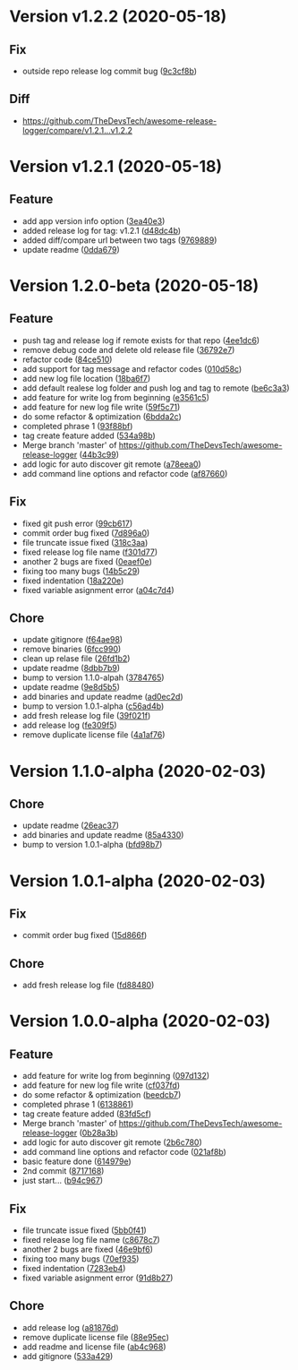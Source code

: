 # Version v1.2.2 (2020-05-18)
## Fix
* outside repo release log commit bug ([9c3cf8b](https://github.com/TheDevsTech/awesome-release-logger/commit/9c3cf8bd8b26f9308725f2178ed68122c7833f80))

## Diff
* https://github.com/TheDevsTech/awesome-release-logger/compare/v1.2.1...v1.2.2


# Version v1.2.1 (2020-05-18)
## Feature
* add app version info option ([3ea40e3](https://github.com/TheDevsTech/awesome-release-logger/commit/3ea40e36ac2eb061fad9b3c5ccbdc4625dbb3eaa))
* added release log for tag: v1.2.1 ([d48dc4b](https://github.com/TheDevsTech/awesome-release-logger/commit/d48dc4b90d9917424bd1d2453dfc108a21761f26))
* added diff/compare url between two tags ([9769889](https://github.com/TheDevsTech/awesome-release-logger/commit/97698891553aa37a2d9ffca25bc644299656a04d))
* update readme ([0dda679](https://github.com/TheDevsTech/awesome-release-logger/commit/0dda679e732c6d5c17f64b7db595e11429c560d7))



# Version 1.2.0-beta (2020-05-18)
## Feature
* push tag and release log if remote exists for that repo ([4ee1dc6](https://github.com/TheDevsTech/awesome-release-logger/commit/4ee1dc631bcb1606d567cd6723c41ada77587d4f))
* remove debug code and delete old release file ([36792e7](https://github.com/TheDevsTech/awesome-release-logger/commit/36792e7eb0942d7f485a40c6c45301a498fe2ef3))
* refactor code ([84ce510](https://github.com/TheDevsTech/awesome-release-logger/commit/84ce5101967747f9b6a8e6070423fe3cc9f57831))
* add support for tag message and refactor codes ([010d58c](https://github.com/TheDevsTech/awesome-release-logger/commit/010d58c56e2493807efcf56a5276e9b5b542ee4f))
* add new log file location ([18ba6f7](https://github.com/TheDevsTech/awesome-release-logger/commit/18ba6f7e71ecd8011d61ed6fe3aec1f632a29599))
* add default realese log folder and push log and tag to remote ([be6c3a3](https://github.com/TheDevsTech/awesome-release-logger/commit/be6c3a3de536b5e686a66adc1d7d4ee6130a5315))
* add feature for write log from beginning ([e3561c5](https://github.com/TheDevsTech/awesome-release-logger/commit/e3561c548e5e80ccde8632d5d19441a3866fe2d7))
* add feature for new log file write ([59f5c71](https://github.com/TheDevsTech/awesome-release-logger/commit/59f5c7104a2f01998dd3eee248802f8b24ddd125))
* do some refactor & optimization ([6bdda2c](https://github.com/TheDevsTech/awesome-release-logger/commit/6bdda2c61d6cc1108400fa05673111481852773f))
* completed phrase 1 ([93f88bf](https://github.com/TheDevsTech/awesome-release-logger/commit/93f88bfe83fb226e87681d464797b6646e82bac8))
* tag create feature added ([534a98b](https://github.com/TheDevsTech/awesome-release-logger/commit/534a98bdb716d2c9b9f8351f6bc864a439991469))
* Merge branch 'master' of https://github.com/TheDevsTech/awesome-release-logger ([44b3c99](https://github.com/TheDevsTech/awesome-release-logger/commit/44b3c99fd6fa2704fc241a4afef419a14a92a80b))
* add logic for auto discover git remote ([a78eea0](https://github.com/TheDevsTech/awesome-release-logger/commit/a78eea0de4f8172aea75606c7785e127780ebca5))
* add command line options and refactor code ([af87660](https://github.com/TheDevsTech/awesome-release-logger/commit/af87660402933b371476726c04d83c14a633c311))

## Fix
* fixed git push error ([99cb617](https://github.com/TheDevsTech/awesome-release-logger/commit/99cb617cc4ccc97dfba6c19dd3f5788c3e1e7bab))
* commit order bug fixed ([7d896a0](https://github.com/TheDevsTech/awesome-release-logger/commit/7d896a0597f46050ad756c3f97cd007082f0fccb))
* file truncate issue fixed ([318c3aa](https://github.com/TheDevsTech/awesome-release-logger/commit/318c3aafbfa2e404485fe298e745af210af09518))
* fixed release log file name ([f301d77](https://github.com/TheDevsTech/awesome-release-logger/commit/f301d777302774ba6f8a06a2544d8f6aa8855de5))
* another 2 bugs are fixed ([0eaef0e](https://github.com/TheDevsTech/awesome-release-logger/commit/0eaef0e4f0cc694a3f98c79aec985a3c536bc553))
* fixing too many bugs ([14b5c29](https://github.com/TheDevsTech/awesome-release-logger/commit/14b5c29aba4298bc8aede864431f6151eea76fbe))
* fixed indentation ([18a220e](https://github.com/TheDevsTech/awesome-release-logger/commit/18a220e10282b2fe11698943ac27fb935630df3a))
* fixed variable asignment error ([a04c7d4](https://github.com/TheDevsTech/awesome-release-logger/commit/a04c7d4c4c44e0922fff72df2c9144c542b65aac))

## Chore
* update gitignore ([f64ae98](https://github.com/TheDevsTech/awesome-release-logger/commit/f64ae9833bbc938397bb6023cddc6085ef8a3f4a))
* remove binaries ([6fcc990](https://github.com/TheDevsTech/awesome-release-logger/commit/6fcc99014ee5eb599f09405eb6f14b5955c1acfa))
* clean up relase file ([26fd1b2](https://github.com/TheDevsTech/awesome-release-logger/commit/26fd1b21a5a8be6ceab1b581ad8fb322b87d6fe5))
* update readme ([8dbb7b9](https://github.com/TheDevsTech/awesome-release-logger/commit/8dbb7b9298ff1d5c221868ac115c567f37ca34d3))
* bump to version 1.1.0-alpah ([3784765](https://github.com/TheDevsTech/awesome-release-logger/commit/3784765471ed82811b31ae47651ec75dae64ed03))
* update readme ([9e8d5b5](https://github.com/TheDevsTech/awesome-release-logger/commit/9e8d5b56bbdd399d867c1469fa209f809165cd67))
* add binaries and update readme ([ad0ec2d](https://github.com/TheDevsTech/awesome-release-logger/commit/ad0ec2dd38553e83cb3f9e2a188fb4b648264b3c))
* bump to version 1.0.1-alpha ([c56ad4b](https://github.com/TheDevsTech/awesome-release-logger/commit/c56ad4b41429acb63d04098a374fb927848765dc))
* add fresh release log file ([39f021f](https://github.com/TheDevsTech/awesome-release-logger/commit/39f021fee54912613456f02176e480a1d8f18877))
* add release log ([fe309f5](https://github.com/TheDevsTech/awesome-release-logger/commit/fe309f5cccda28274b7953e515902830c0c0292e))
* remove duplicate license file ([4a1af76](https://github.com/TheDevsTech/awesome-release-logger/commit/4a1af7684f6136776f8c26bfdd33cd58bf51dd78))



# Version 1.1.0-alpha (2020-02-03)
## Chore
* update readme ([26eac37](https://github.com/TheDevsTech/awesome-release-logger/commit/26eac377935b9c81dcda1a9f26ee379f7576a266))
* add binaries and update readme ([85a4330](https://github.com/TheDevsTech/awesome-release-logger/commit/85a4330587d4e56aca5f6e02fefa62c191ca8884))
* bump to version 1.0.1-alpha ([bfd98b7](https://github.com/TheDevsTech/awesome-release-logger/commit/bfd98b734ecbd48c7d733c00f13b3513e4f2a270))



# Version 1.0.1-alpha (2020-02-03)
## Fix
* commit order bug fixed ([15d866f](https://github.com/TheDevsTech/awesome-release-logger/commit/15d866f76217c6c4509d5338f0ced30a60188b2d))
## Chore
* add fresh release log file ([fd88480](https://github.com/TheDevsTech/awesome-release-logger/commit/fd884800eafed8b12c5f7d5b534222a67361398d))



# Version 1.0.0-alpha (2020-02-03)
## Feature
* add feature for write log from beginning ([097d132](https://github.com/TheDevsTech/awesome-release-logger/commit/097d1325008d21f321e9e8ce4e1fde5200906d02))
* add feature for new log file write ([cf037fd](https://github.com/TheDevsTech/awesome-release-logger/commit/cf037fde244c371fc6b3831e3c7d040ea140440b))
* do some refactor & optimization ([beedcb7](https://github.com/TheDevsTech/awesome-release-logger/commit/beedcb7f235a2b8df1b8433406eb499f43f3f5a0))
* completed phrase 1 ([6138861](https://github.com/TheDevsTech/awesome-release-logger/commit/613886193bd54247e874e0a01d7aba1ea5eaf3fc))
* tag create feature added ([83fd5cf](https://github.com/TheDevsTech/awesome-release-logger/commit/83fd5cf2afe5ed94f14e4f538b9cdf466502ff89))
* Merge branch 'master' of https://github.com/TheDevsTech/awesome-release-logger ([0b28a3b](https://github.com/TheDevsTech/awesome-release-logger/commit/0b28a3b793d64b960506db182e5383356340e192))
* add logic for auto discover git remote ([2b6c780](https://github.com/TheDevsTech/awesome-release-logger/commit/2b6c780088bda57a17216c5c46b1e6c6281e3112))
* add command line options and refactor code ([021af8b](https://github.com/TheDevsTech/awesome-release-logger/commit/021af8b01837511054a4d4d682e5a0dbecba0bfc))
* basic feature done ([614979e](https://github.com/TheDevsTech/awesome-release-logger/commit/614979e8911fc29e50aecd4c0317e8d51a6612aa))
* 2nd commit ([8717168](https://github.com/TheDevsTech/awesome-release-logger/commit/8717168c21ec5a9cbae2b151ee082ab38b73a60f))
* just start... ([b94c967](https://github.com/TheDevsTech/awesome-release-logger/commit/b94c967e6544ded4874b77367dd2b3af36a2db06))
## Fix
* file truncate issue fixed ([5bb0f41](https://github.com/TheDevsTech/awesome-release-logger/commit/5bb0f410a61408b5ba31fa9dcb2657ccad32feab))
* fixed release log file name ([c8678c7](https://github.com/TheDevsTech/awesome-release-logger/commit/c8678c729ce6ac55215f67c63b8f35c148029259))
* another 2 bugs are fixed ([46e9bf6](https://github.com/TheDevsTech/awesome-release-logger/commit/46e9bf6cc9074f73a04d2850305b48edeacc0728))
* fixing too many bugs ([70ef935](https://github.com/TheDevsTech/awesome-release-logger/commit/70ef9359051d71bd21179e1f48fe1317d2b81cdb))
* fixed indentation ([7283eb4](https://github.com/TheDevsTech/awesome-release-logger/commit/7283eb448139c48ae958d7be100ba5f49f2f5d81))
* fixed variable asignment error ([91d8b27](https://github.com/TheDevsTech/awesome-release-logger/commit/91d8b2760adfa34d2de8b344a1465295b0123b6c))
## Chore
* add release log ([a81876d](https://github.com/TheDevsTech/awesome-release-logger/commit/a81876d75fe5a98854d683f014fd21720356b021))
* remove duplicate license file ([88e95ec](https://github.com/TheDevsTech/awesome-release-logger/commit/88e95ec20c4b5aaa4c815744a0fac1e1fc447c45))
* add readme and license file ([ab4c968](https://github.com/TheDevsTech/awesome-release-logger/commit/ab4c9688da16d2b44895c117d01004e9b37652ce))
* add gitignore ([533a429](https://github.com/TheDevsTech/awesome-release-logger/commit/533a429a8df168df0382475fba35d978d472f499))
